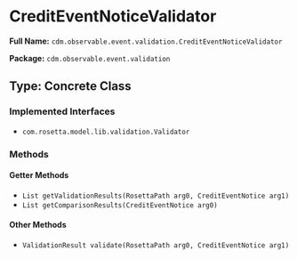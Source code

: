 # CreditEventNoticeValidator

**Full Name:** `cdm.observable.event.validation.CreditEventNoticeValidator`

**Package:** `cdm.observable.event.validation`

## Type: Concrete Class

### Implemented Interfaces

- `com.rosetta.model.lib.validation.Validator`

### Methods

#### Getter Methods

- `List getValidationResults(RosettaPath arg0, CreditEventNotice arg1)`
- `List getComparisonResults(CreditEventNotice arg0)`

#### Other Methods

- `ValidationResult validate(RosettaPath arg0, CreditEventNotice arg1)`

